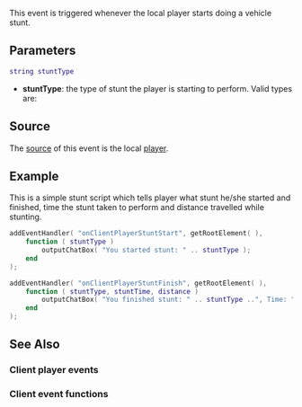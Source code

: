 This event is triggered whenever the local player starts doing a vehicle stunt.

Parameters
----------

``` lua
string stuntType
```

-   **stuntType**: the type of stunt the player is starting to perform. Valid types are:

Source
------

The [source](/docs/event_system#Event_source.md "wikilink") of this event is the local [player](/player.md "wikilink").

Example
-------

This is a simple stunt script which tells player what stunt he/she started and finished, time the stunt taken to perform and distance travelled while stunting.

``` lua
addEventHandler( "onClientPlayerStuntStart", getRootElement( ),
    function ( stuntType )
        outputChatBox( "You started stunt: " .. stuntType );
    end
);

addEventHandler( "onClientPlayerStuntFinish", getRootElement( ),
    function ( stuntType, stuntTime, distance )
        outputChatBox( "You finished stunt: " .. stuntType ..", Time: " .. tostring( stuntTime ).. ", Distance: " .. tostring( distance ) );
    end
);
```

See Also
--------

### Client player events

### Client event functions
